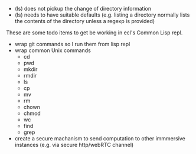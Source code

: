 
+ (ls) does not pickup the change of directory information
+ (ls) needs to have suitable defaults (e.g. listing a directory normally lists the contents of the directory unless a regexp is provided)


These are some todo items to get be working in ecl's Common Lisp
repl.

+ wrap git commands so I run them from lisp repl
+ wrap common Unix commands
	- cd
	- pwd
	- mkdir
	- rmdir
	- ls
	- cp
	- mv
	- rm
	- chown
	- chmod
	- wc
	- find
	- grep
+ create a secure machanism to send computation to other immmersive instances (e.g. via secure http/webRTC channel)

